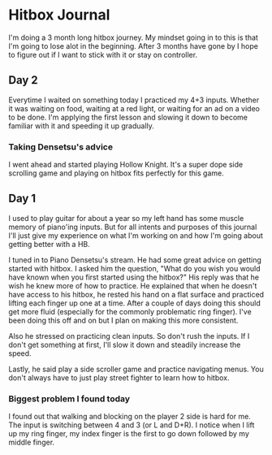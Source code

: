 # Hitbox Journal

I'm doing a 3 month long hitbox journey. My mindset going in to this is that I'm going to lose alot in the beginning. After 3 months have gone by I hope to figure out if I want to stick with it or stay on controller.

## Day 2

Everytime I waited on something today I practiced my 4+3 inputs.
Whether it was waiting on food, waiting at a red light, or waiting for an ad on a video to be done.
I'm applying the first lesson and slowing it down to become familiar with it and speeding it up gradually.

### Taking Densetsu's advice

I went ahead and started playing Hollow Knight.
It's a super dope side scrolling game and playing on hitbox fits perfectly for this game.

## Day 1

I used to play guitar for about a year so my left hand has some muscle memory of piano'ing inputs.
But for all intents and purposes of this journal I'll just give my experience on what I'm working on and how I'm going about getting better with a HB.

I tuned in to Piano Densetsu's stream.
He had some great advice on getting started with hitbox.
I asked him the question, "What do you wish you would have known when you first started using the hitbox?"
His reply was that he wish he knew more of how to practice.
He explained that when he doesn't have access to his hitbox,
he rested his hand on a flat surface and practiced lifting each finger up one at a time.
After a couple of days doing this should get more fluid (especially for the commonly problematic ring finger).
I've been doing this off and on but I plan on making this more consistent.

Also he stressed on practicing clean inputs.
So don't rush the inputs.
If I don't get something at first, I'll slow it down and steadily increase the speed.

Lastly, he said play a side scroller game and practice navigating menus.
You don't always have to just play street fighter to learn how to hitbox.

### Biggest problem I found today

I found out that walking and blocking on the player 2 side is hard for me.
The input is switching between 4 and 3 (or L and D+R).
I notice when I lift up my ring finger, my index finger is the first to go down followed by my middle finger.
